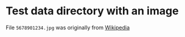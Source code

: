 # Test data directory with an image
File `5678901234.jpg` was originally from [Wikipedia](https://en.wikipedia.org/wiki/File:Jacket_and_shawl_in_chintz,_skirt_in_glazed_printed_cotton,_1770-1800._MoMu_-_Fashion_Museum_Province_of_Antwerp,_www.momu.be._Photo_by_Hugo_Maertens,_Bruges..jpg)